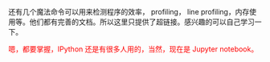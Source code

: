 



还有几个魔法命令可以用来检测程序的效率， profiling， line profiling，内存使用等。他们都有完善的文档。所以这里只提供了超链接。感兴趣的可以自己学习一下。


<span style="color:red;">嗯，都要掌握，IPython 还是有很多人用的，当然，现在是 Jupyter notebook。</span>
